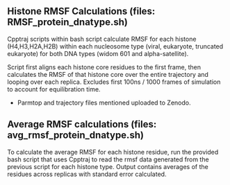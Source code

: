 **Histone RMSF Calculations (files: RMSF_protein_dnatype.sh)**
-

Cpptraj scripts within bash script calculate RMSF for each histone (H4,H3,H2A,H2B) within each nucleosome type (viral, eukaryote, truncated eukaryote) for both DNA types (widom 601 and alpha-satellite). 

Script first aligns each histone core residues to the first frame, then calculates the RMSF of that histone core over the entire trajectory and looping over each replica.
Excludes first 100ns / 1000 frames of simulation to account for equilibration time. 

- Parmtop and trajectory files mentioned uploaded to Zenodo.


**Average RMSF calculations (files: avg_rmsf_protein_dnatype.sh)**
-

To calculate the average RMSF for each histone residue, run the provided bash script that uses Cpptraj to read the rmsf data generated from the previous script for each histone type. Output contains averages of the residues across replicas with standard error calculated.
